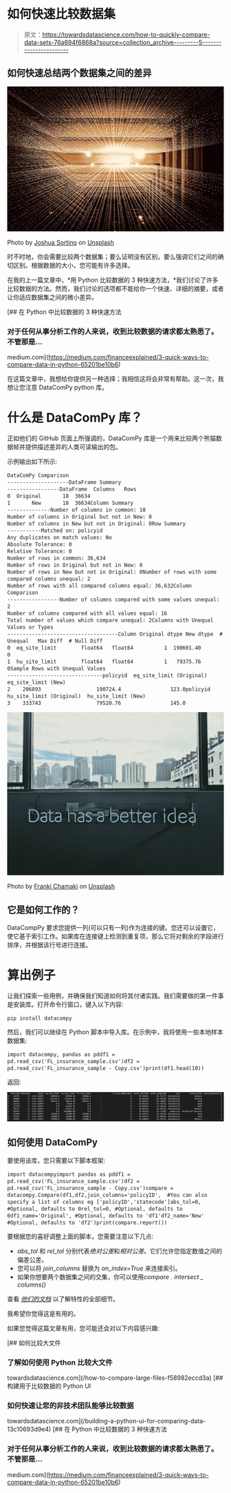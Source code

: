 # 如何快速比较数据集

> 原文：<https://towardsdatascience.com/how-to-quickly-compare-data-sets-76a694f6868a?source=collection_archive---------5----------------------->

## 如何快速总结两个数据集之间的差异

![](img/a0a26dd1ab152868d83118e12252699c.png)

Photo by [Joshua Sortino](https://unsplash.com/@sortino?utm_source=medium&utm_medium=referral) on [Unsplash](https://unsplash.com?utm_source=medium&utm_medium=referral)

时不时地，你会需要比较两个数据集；要么证明没有区别，要么强调它们之间的确切区别。根据数据的大小，您可能有许多选择。

在我的上一篇文章中，*用 Python 比较数据的 3 种快速方法，*我们讨论了许多比较数据的方法。然而，我们讨论的选项都不能给你一个快速、详细的摘要，或者让你适应数据集之间的微小差异。

[](https://medium.com/financeexplained/3-quick-ways-to-compare-data-in-python-65201be10b6) [## 在 Python 中比较数据的 3 种快速方法

### 对于任何从事分析工作的人来说，收到比较数据的请求都太熟悉了。不管那是…

medium.com](https://medium.com/financeexplained/3-quick-ways-to-compare-data-in-python-65201be10b6) 

在这篇文章中，我想给你提供另一种选择；我相信这将会非常有帮助。这一次，我想让您注意 DataComPy python 库。

# 什么是 DataComPy 库？

正如他们的 GitHub 页面上所强调的，DataComPy 库是一个用来比较两个熊猫数据帧并提供描述差异的人类可读输出的包。

示例输出如下所示:

```
DataComPy Comparison
--------------------DataFrame Summary
-----------------DataFrame  Columns   Rows
0  Original       18  36634
1       New       18  36634Column Summary
--------------Number of columns in common: 18
Number of columns in Original but not in New: 0
Number of columns in New but not in Original: 0Row Summary
-----------Matched on: policyid
Any duplicates on match values: No
Absolute Tolerance: 0
Relative Tolerance: 0
Number of rows in common: 36,634
Number of rows in Original but not in New: 0
Number of rows in New but not in Original: 0Number of rows with some compared columns unequal: 2
Number of rows with all compared columns equal: 36,632Column Comparison
-----------------Number of columns compared with some values unequal: 2
Number of columns compared with all values equal: 16
Total number of values which compare unequal: 2Columns with Unequal Values or Types
------------------------------------Column Original dtype New dtype  # Unequal   Max Diff  # Null Diff
0  eq_site_limit        float64   float64          1  190601.40            0
1  hu_site_limit        float64   float64          1   79375.76            0Sample Rows with Unequal Values
-------------------------------policyid  eq_site_limit (Original)  eq_site_limit (New)
2    206893                  190724.4                123.0policyid  hu_site_limit (Original)  hu_site_limit (New)
3    333743                  79520.76                145.0
```

![](img/45e489635239e850e1a4cfe141c5aa10.png)

Photo by [Franki Chamaki](https://unsplash.com/@franki?utm_source=medium&utm_medium=referral) on [Unsplash](https://unsplash.com?utm_source=medium&utm_medium=referral)

## 它是如何工作的？

DataCompPy 要求您提供一列(可以只有一列)作为连接的键。您还可以设置它，使它基于索引工作。如果库在连接键上检测到重复项，那么它将对剩余的字段进行排序，并根据该行号进行连接。

# 算出例子

让我们探索一些用例，并确保我们知道如何将其付诸实践。我们需要做的第一件事是安装库。打开命令行窗口，键入以下内容:

```
pip install datacompy
```

然后，我们可以继续在 Python 脚本中导入库。在示例中，我将使用一些本地样本数据集:

```
import datacompy, pandas as pddf1 = pd.read_csv('FL_insurance_sample.csv')df2 = pd.read_csv('FL_insurance_sample - Copy.csv')print(df1.head(10))
```

返回:

![](img/caa7d3b13dec213ecc704a1e7696d7e9.png)

## 如何使用 DataComPy

要使用该库，您只需要以下脚本框架:

```
import datacompyimport pandas as pddf1 = pd.read_csv('FL_insurance_sample.csv')df2 = pd.read_csv('FL_insurance_sample - Copy.csv')compare = datacompy.Compare(df1,df2,join_columns='policyID',  #You can also specify a list of columns eg ['policyID','statecode']abs_tol=0, #Optional, defaults to 0rel_tol=0, #Optional, defaults to 0df1_name='Original', #Optional, defaults to 'df1'df2_name='New' #Optional, defaults to 'df2')print(compare.report())
```

要根据您的喜好调整上面的脚本，您需要注意以下几点:

*   *abs_tol* 和 *rel_tol* 分别代表*绝对公差*和*相对公差*。它们允许您指定数值之间的偏差公差。
*   您可以将 *join_columns* 替换为 *on_index=True* 来连接索引。
*   如果你想要两个数据集之间的交集，你可以使用*compare . intersect _ columns()*

查看 [*他们的文档*](https://github.com/capitalone/datacompy) 以了解特性的全部细节。

我希望你觉得这是有用的。

如果您觉得这篇文章有用，您可能还会对以下内容感兴趣:

[](/how-to-compare-large-files-f58982eccd3a) [## 如何比较大文件

### 了解如何使用 Python 比较大文件

towardsdatascience.com](/how-to-compare-large-files-f58982eccd3a) [](/building-a-python-ui-for-comparing-data-13c10693d9e4) [## 构建用于比较数据的 Python UI

### 如何快速让您的非技术团队能够比较数据

towardsdatascience.com](/building-a-python-ui-for-comparing-data-13c10693d9e4) [](https://medium.com/financeexplained/3-quick-ways-to-compare-data-in-python-65201be10b6) [## 在 Python 中比较数据的 3 种快速方法

### 对于任何从事分析工作的人来说，收到比较数据的请求都太熟悉了。不管那是…

medium.com](https://medium.com/financeexplained/3-quick-ways-to-compare-data-in-python-65201be10b6)